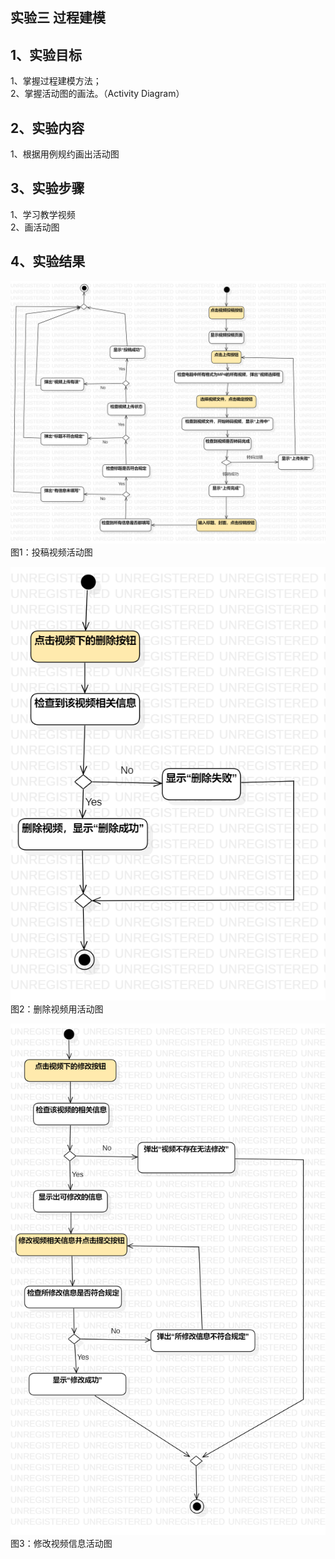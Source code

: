 ## 实验三 过程建模

##  1、实验目标

1、掌握过程建模方法；  
2、掌握活动图的画法。（Activity Diagram）  

##  2、实验内容

1、根据用例规约画出活动图        

##  3、实验步骤

1、学习教学视频  
2、画活动图  

##  4、实验结果

![活动图](./MyLab_投稿视频活动图.png)  
图1：投稿视频活动图

  
![活动图](./MyLab_删除视频用活动图.png)  
图2：删除视频用活动图

![活动图](./MyLab_修改视频信息活动图.png)  
图3：修改视频信息活动图
